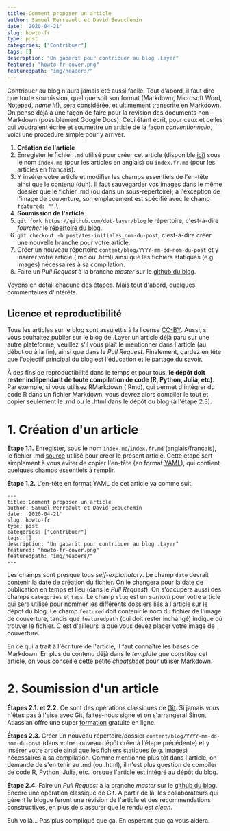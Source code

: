 ```yaml
---
title: Comment proposer un article
author: Samuel Perreault et David Beauchemin
date: '2020-04-21'
slug: howto-fr
type: post
categories: ["Contribuer"]
tags: []
description: "Un gabarit pour contribuer au blog .Layer"
featured: "howto-fr-cover.png"
featuredpath: "img/headers/"
---
```


Contribuer au blog n'aura jamais été aussi facile. Tout d'abord, il faut dire que toute soumission, quel que soit son format (Markdown, Microsoft Word, Notepad, *name it*!), sera considérée, et ultimement transcrite en Markdown. On pense déjà à une façon de faire pour la révision des documents non-Markdown (possiblement Google Docs). Ceci étant écrit, pour ceux et celles qui voudraient écrire et soumettre un article de la façon _conventionnelle_, voici une procédure simple pour y arriver.

1. **Création de l'article**
  1. Enregister le fichier `.md` utilisé pour créer cet article (disponible [ici](https://github.com/dot-layer/blog/blob/master/content/blog/2020-03-19-howto/index.fr.md)) sous le nom `index.md` (pour les articles en anglais) ou `index.fr.md` (pour les articles en français).
  2. Y insérer votre article et modifier les champs essentiels de l'en-tête ainsi que le contenu (duh). Il faut sauvegarder vos images dans le même dossier que le fichier .md (ou dans un sous-répertoire); à l'exception de l'image de couverture, son emplacement est spécifié avec le champ `featured: ""`.\\
2. **Soumission de l'article**
  1. `git fork https://github.com/dot-layer/blog` le répertoire, c'est-à-dire *fourcher* le [répertoire du blog](https://github.com/dot-layer/blog).
  2. `git checkout -b post/tes-initiales_nom-du-post`, c'est-à-dire créer une nouvelle branche pour votre article.
  3. Créer un nouveau répertoire `content/blog/YYYY-mm-dd-nom-du-post` et y insérer votre article (.md ou .html) ainsi que les fichiers statiques (e.g. images) nécessaires à sa compilation.
  4. Faire un *Pull Request* à la branche *master* sur le [github du blog](https://github.com/dot-layer/blog/pulls).

Voyons en détail chacune des étapes. Mais tout d'abord, quelques commentaires d'intérêts.

## Licence et reproductibilité

Tous les articles sur le blog sont assujettis à la license [CC-BY](https://creativecommons.org/licenses/by/4.0/deed.fr). Aussi, si vous souhaitez publier sur le blog de .Layer un article déjà paru sur une autre plateforme, veuillez s'il vous plaît le mentionner dans l'article (au début ou à la fin), ainsi que dans le *Pull Request*. Finalement, gardez en tête que l'objectif principal du blog est l'éducation et le partage du savoir.

À des fins de reproductibilité dans le temps et pour tous, **le dépôt doit rester indépendant de toute compilation de code (R, Python, Julia, etc)**.
Par exemple, si vous utilisez RMarkdown (.Rmd), qui permet d'intégrer du code R dans un fichier Markdown, vous devrez alors compiler le tout et copier seulement le .md ou le .html dans le dépôt du blog (à l'étape 2.3).


# 1. Création d'un article

**Étape 1.1.** Enregister, sous le nom `index.md`/`index.fr.md` (anglais/français), le fichier .md [source](https://github.com/dot-layer/blog/blob/master/content/blog/2020-03-19-howto/index.fr.md) utilisé pour créer le présent article. Cette étape sert simplement à vous éviter de copier l'en-tête (en format [YAML](https://docs.ansible.com/ansible/latest/reference_appendices/YAMLSyntax.html)), qui contient quelques champs essentiels à remplir.

**Étape 1.2.** L'en-tête en format YAML de cet article va comme suit.

```
---
title: Comment proposer un article
author: Samuel Perreault et David Beauchemin
date: '2020-04-21'
slug: howto-fr
type: post
categories: ["Contribuer"]
tags: []
description: "Un gabarit pour contribuer au blog .Layer"
featured: "howto-fr-cover.png"
featuredpath: "img/headers/"
---
```
Les champs sont presque tous *self-explanatory*. 
Le champ `date` devrait contenir la date de création du fichier. On le changera pour la date de publication en temps et lieu (dans le *Pull Request*).
On s'occupera aussi des champs `categories` et `tags`.
Le champ `slug` est un *surnom* pour votre article qui sera utilisé pour nommer les différents dossiers liés à l'article sur le dépot du blog.
Le champ `featured` doit contenir le nom du fichier de l'image de couverture, tandis que `featuredpath` (qui doit rester inchangé) indique où trouver le fichier. C'est d'ailleurs là que vous devez placer votre image de couverture.

En ce qui a trait à l'écriture de l'article, il faut connaître les bases de Markdown. 
En plus du contenu déjà dans le *template* que constitue cet article, on vous conseille cette petite [*cheatsheet*](https://github.com/adam-p/markdown-here/wiki/Markdown-Here-Cheatsheet) pour utiliser Markdown.

# 2. Soumission d'un article

**Étapes 2.1. et 2.2.** Ce sont des opérations classiques de [Git](https://git-scm.com/). Si jamais vous n'êtes pas à l'aise avec Git, faites-nous signe et on s'arrangera! Sinon, Atlassian offre une super [formation](https://www.atlassian.com/fr/git) gratuite en ligne.

**Étapes 2.3.** Créer un nouveau répertoire/dossier `content/blog/YYYY-mm-dd-nom-du-post` (dans votre nouveau dépôt créer à l'étape précédente) et y insérer votre article ainsi que les fichiers statiques (e.g. images) nécessaires à sa compilation. Comme mentionné plus tôt dans l'article, on demande de s'en tenir au .md (ou .html), il n'est plus question de compiler de code R, Python, Julia, etc. lorsque l'article est intégré au dépôt du blog.

**Étape 2.4.** Faire un *Pull Request* à la branche *master* sur le [github du blog](https://github.com/dot-layer/blog). Encore une opération classique de Git. À partir de là, les collaborateurs qui gèrent le blogue feront une révision de l'article et des recommendations constructives, en plus de s'assurer que le rendu est *clean*.


Euh voilà... Pas plus compliqué que ça. En espérant que ça vous aidera.
